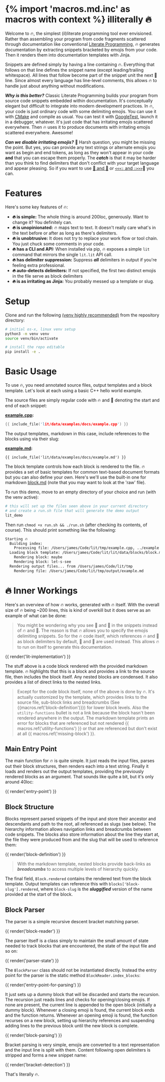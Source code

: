 {% import 'macros.md.inc' as macros with context %}
illiterally 🔥
============

Welcome to 🔥, the simplest (il)literate programming tool ever envisioned. Rather than assembling your program from code fragments scattered through documentation like conventional [Literate Programming](https://en.wikipedia.org/wiki/Literate_programming), 🔥 generates documentation by extracting snippets bracketed by emojis from your code. Then it renders them into documentation templates with Jinja.

Snippets are defined simply by having a line containing 🔥. Everything that follows on that line defines the snippet name (except leading/trailing whitespace). All lines that follow become part of the snippet unit the next 🧯 line. Since almost every language has line-level comments, this allows 🔥 to handle just about anything without modifications.

***Why is this better?*** Classic Literate Programming builds your program from source code snippets embedded within documentation. It's conceptually elegant but difficult to integrate into modern development practices. In 🔥, your code is just ordinary code with some delimiting emojis. You can use it with [CMake](https://cmake.org/) and compile as usual. You can test it with [GoogleTest](https://github.com/google/googletest), launch it in a debugger, whatever. It's just code that has irritating emojis scattered everywhere. Then 🔥 uses it to produce documents with irritating emojis scattered everywhere. Awesome!

***Can we disable irritating emojis?*** 😬 Harsh question, you might be missing the point. But yes, you can provide any text strings or alternate emojis you want as begin and end tokens, as long as they won't appear in your code **and** that you can escape them properly. The ***catch*** is that it may be harder than you think to find delimiters that don't conflict with your target language and appear pleasing. So if you want to use [🫸 and 🫷](./docs/handmoji.md) or [`<<<:` and `:>>>`](./docs/nomoji.md)🤮 you can. 

# Features

Here's some key features of 🔥:

- **🔥 is simple:** The whole thing is around 200loc, generously. Want to change it? You definitely can.
- **🔥 is unopinionated:** 🔥 maps text to text. It doesn't really care what's in the text before or after as long as there's delimiters.
- **🔥 is unobtrusive:** It does not try to replace your work flow or tool chain. You just chuck some comments in your code.
- **🔥 has a CLI and API:** When installed via pip, 🔥 exposes a simple `lit` command that mirrors the single `lit.lit` API call.
- **🔥 has delimiter suppression:** Suppress ***all*** delimiters in output if you're feeling extra professional.
- **🔥 auto-detects delimiters:** If not specified, the first two distinct emojis in the file serve as block delimiters 
- **🔥 is as irritating as Jinja:** You probably messed up a template or slug. 

# Setup

Clone and run the following [(venv highly recommended)](https://docs.python.org/3/library/venv.html) from the repository directory:

```bash
# initial os-x, linux venv setup
python3 -m venv venv
source venv/bin/activate

# install the repo editable
pip install -e .
```

# Basic Usage

To use 🔥, you need annotated source files, output templates and a block template. Let's look at each using a basic C++ hello world example.

The source files are simply regular code with 🔥 and 🧯 denoting the start and end of each snippet: 

**[example.cpp](./lit/data/examples/docs/example.cpp):**
`````cpp
{{ include_file('lit/data/examples/docs/example.cpp') }}
`````

The output templates, markdown in this case, include references to the blocks using via their slug:

**[example.md](./lit/data/examples/docs/example.md):**
`````text
{{ include_file('lit/data/examples/docs/example.md') }}
`````

The block template controls how each block is rendered to the file. 🔥 provides a set of basic templates for common text-based document formats but you can also define your own. Here's we'll use the built-in one for markdown [block.md](./lit/data/blocks/block.md) (note that you may want to look at the 'raw' file).

To run this demo, move to an empty directory of your choice and run (with the venv active):

```bash
# this will set up the files seen above in your current directory
# and create a run.sh file that will generate the demo output
lit_demo
```

Then run `chmod +x run.sh && ./run.sh` (after checking its contents, of course). This should print something like the following:

```bash
Starting 🔥
  Building index:
    Processing file: /Users/james/Code/lit/tmp/example.cpp, ../example.cpp
  Loading block template: /Users/james/Code/lit/lit/data/blocks/block.md
    Rendering block: maybe
    Rendering block: let-s-see
  Rendering output files... from /Users/james/Code/lit/tmp
    Rendering file: /Users/james/Code/lit/tmp/output/example.md
```


# 🔥 Inner Workings

Here's an overview of how 🔥 works, generated with 🔥 itself. With the overall size of 🔥 being ~200 lines, this is kind of overkill but it does serve as an example of what can be done:

> You might be wondering why you see 🚀 and 🚗 in the snippets instead of 🔥 and 🧯. The reason is that 🔥 allows you to specify the emojis delimiting snippets. So for the 🔥 code itself, which references 🔥 and 🧯 as block delimiters by default, 🚀 and 🚗 are used instead. This allows 🔥 to run on itself to generate this documentation.

{{ render('lit-implementation') }}

The stuff above is a code block rendered with the provided markdown template. 🔥 highlights that this is a block and provides a link to the source file, then includes the block itself. Any nested blocks are condensed. It also provides a list of direct links to the nested links.

> Except for the code block itself, none of the above is done by 🔥. It's actually customized by the template, which provides links to the source file, sub-block links and breadcrumbs (See {{macros.ref('block-definition')}}) for lower block levels. Also the `utility-functions` bullet is not a link because the block hasn't been rendered anywhere in the output. The markdown template prints an error for blocks that are referenced but not rendered {{ macros.ref('utility-functions') }} or that are referenced but don't exist at all {{ macros.ref('missing-block') }}.

## Main Entry Point

The main function for 🔥 is quite simple. It just reads the input files, parses out their block structures, then renders each into a text string. Finally it loads and renders out the output templates, providing the previously rendered blocks as an argument. That sounds like quite a bit, but it's only around 40loc: 

{{ render('entry-point') }}

## Block Structure

Blocks represent parsed snippets of the input and store their ancestor and descendants and path to the root, all referenced as slugs (see below). The hierarchy information allows navigation links and breadcrumbs between code snippets. The blocks also store information about the line they start at, the file they were produced from and the slug that will be used to reference them:

{{ render('block-definition') }}

> With the markdown template, nested blocks provide back-links as ***breadcrumbs*** to access multiple levels of hierarchy quickly. 

The final field, `Block.rendered` contains the rendered text from the block template. Output templates can reference this with `blocks['block-slug'].rendered`, where `block-slug` is the ***sluggified*** version of the name provided at the start of the block.

## Block Parser

The parser is a simple recursive descent bracket matching parser.  

{{ render('block-reader') }}

The parser itself is a class simply to maintain the small amount of state needed to track blocks that are encountered, the state of the input file and so on:

{{ render('parser-state') }}

The `BlockParser` class should not be instantiated directly. Instead the entry point for the parser is the static method `BlockReader.index_blocks`:

{{ render('entry-point-for-parsing') }}

It just sets up a dummy block that will be discarded and starts the recursion. The recursion just reads lines and checks for opening/closing emojis. If none are present, the current line is appended to the open block (initially a dummy block). Whenever a closing emoji is found, the current block ends and the function returns. Whenever an opening emoji is found, the function recurses on a new block, setting up hierarchy references and suspending adding lines to the previous block until the new block is complete.

{{ render('block-parsing') }}

Bracket parsing is very simple, emojis are converted to a text representation and the input line is split with them. Content following open delimiters is stripped and forms a new snippet name:

{{ render('bracket-detection') }}


That's literally 🔥.